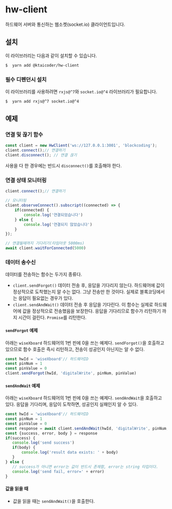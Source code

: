 # hw-client

하드웨어 서버와 통신하는 웹소켓(socket.io) 클라이언트입니다.

## 설치

이 라이브러리는 다음과 같이 설치할 수 있습니다.

```bash
$  yarn add @ktaicoder/hw-client
```

### 필수 디펜던시 설치
이 라이브러리를 사용하려면 `rxjs@^7`와 `socket.io@^4` 라이브러리가 필요합니다.
```bash
$  yarn add rxjs@^7 socket.io@^4
```

## 예제

### 연결 및 끊기 함수

```javascript
const client = new HwClient('ws://127.0.0.1:3001', 'blockcoding');
client.connect();// 연결하기
client.disconnect(); // 연결 끊기
```

사용을 다 한 경우에는 반드시 `disconnect()`를 호출해야 한다.


### 연결 상태 모니터링

```javascript
client.connect();// 연결하기

// 모니터링
client.observeConnect().subscript((connected) => {
    if(connected) {
        console.log('연결되었습니다')
    } else {
        console.log('연결되지 않았습니다')
    }
});

// 연결될때까지 기다리기(타임아웃 5000ms)
await client.waitForConnected(5000)

```

 ### 데이터 송수신
데이터를 전송하는 함수는 두가지 종류다.

- `client.sendForgot()` 데이터 전송 후, 응답을 기다리지 않는다.
 하드웨어에 값이 정상적으로 도착했는지 알 수는 없다. 그냥 전송만 한 것이다. 실제로 블록코딩에서는 응답이 필요없는 경우가 있다.
- `client.sendAndWait()` 데이터 전송 후 응답을 기다린다.
이 함수는 실제로 하드웨어에 값을 정상적으로 전송했음을 보장한다. 응답을 기다리므로 함수가 리턴하기 까지 시간이 걸린다. `Promise`를 리턴한다.

#### `sendForgot` 예제

아래는 `wiseXboard` 하드웨어의 1번 핀에 0을 쓰는 예제다. `sendForgot()`을 호출하고 있으므로 함수 호출은 즉시 리턴하고, 전송이 성공인지 아닌지는 알 수 없다.

 ```javascript
const hwId = 'wiseXboard'// 하드웨어ID
const pinNum = 1
const pinValue = 0
client.sendForgot(hwId, 'digitalWrite', pinNum, pinValue)
 ```

#### `sendAndWait` 예제

아래는 `wiseXboard` 하드웨어의 1번 핀에 0을 쓰는 예제다. `sendAndWait`을 호출하고 있다.
응답을 기다리며, 응답이 도착하면, 성공인지 실패인지 알 수 있다.

 ```javascript
 const hwId = 'wiseXboard'// 하드웨어ID
const pinNum = 1
const pinValue = 0
const response = await client.sendAndWait(hwId, 'digitalWrite', pinNum, pinValue)
const {success, error, body } = response
if(success) {
    console.log('send success')
    if(body) {
        console.log('result data exists: ' + body)
    }
} else {
    // success가 아니면 error는 값이 반드시 존재함, error는 string 타입이다.
    console.log('send fail, error=' + error)
}
 ```

#### 값을 읽을 때

- 값을 읽을 때는 `sendAndWait()`을 호출한다.